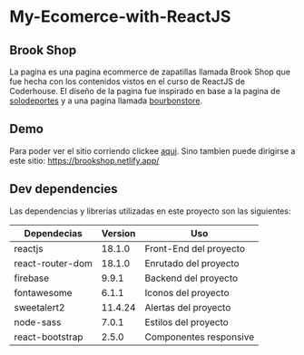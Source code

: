 # My-Ecomerce-with-ReactJS
## Brook Shop


La pagina es una pagina ecommerce de zapatillas llamada Brook Shop que fue hecha con los contenidos vistos en el curso de ReactJS de Coderhouse.
El diseño de la pagina fue inspirado en base a la pagina de [solodeportes](https://www.solodeportes.com.ar/) y a una pagina llamada [bourbonstore](https://www.bourbonstore.com.ar/).

## Demo

Para poder ver el sitio corriendo clickee [aqui](https://brookshop.netlify.app/). Sino tambien puede dirigirse a este sitio:
https://brookshop.netlify.app/

## Dev dependencies

Las dependencias y librerias utilizadas en este proyecto son las siguientes:

| Dependecias | Version | Uso |
| ------ | ------ | ------ |
| reactjs | 18.1.0 | Front-End del proyecto |
| react-router-dom | 18.1.0 | Enrutado del proyecto |
| firebase | 9.9.1 | Backend del proyecto |
| fontawesome | 6.1.1 | Iconos del proyecto |
| sweetalert2 | 11.4.24 | Alertas del proyecto |
| node-sass | 7.0.1 | Estilos del proyecto |
| react-bootstrap | 2.5.0 | Componentes responsive |
